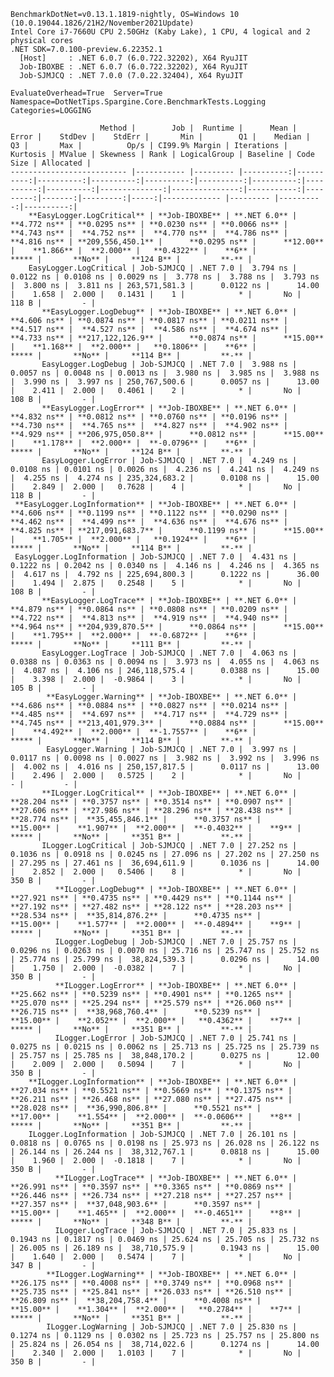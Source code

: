 
    BenchmarkDotNet=v0.13.1.1819-nightly, OS=Windows 10 (10.0.19044.1826/21H2/November2021Update)
    Intel Core i7-7660U CPU 2.50GHz (Kaby Lake), 1 CPU, 4 logical and 2 physical cores
    .NET SDK=7.0.100-preview.6.22352.1
      [Host]     : .NET 6.0.7 (6.0.722.32202), X64 RyuJIT
      Job-IBOXBE : .NET 6.0.7 (6.0.722.32202), X64 RyuJIT
      Job-SJMJCQ : .NET 7.0.0 (7.0.22.32404), X64 RyuJIT

    EvaluateOverhead=True  Server=True  Namespace=DotNetTips.Spargine.Core.BenchmarkTests.Logging  
    Categories=LOGGING  

                        Method |        Job |  Runtime |      Mean |     Error |    StdDev |    StdErr |       Min |        Q1 |    Median |        Q3 |       Max |          Op/s | CI99.9% Margin | Iterations | Kurtosis | MValue | Skewness | Rank | LogicalGroup | Baseline | Code Size | Allocated |
    -------------------------- |----------- |--------- |----------:|----------:|----------:|----------:|----------:|----------:|----------:|----------:|----------:|--------------:|---------------:|-----------:|---------:|-------:|---------:|-----:|------------- |--------- |----------:|----------:|
        **EasyLogger.LogCritical** | **Job-IBOXBE** | **.NET 6.0** |  **4.772 ns** | **0.0295 ns** | **0.0230 ns** | **0.0066 ns** |  **4.743 ns** |  **4.752 ns** |  **4.770 ns** |  **4.786 ns** |  **4.816 ns** | **209,556,450.1** |      **0.0295 ns** |      **12.00** |    **1.866** |  **2.000** |   **0.4322** |    **6** |            ***** |       **No** |     **124 B** |         **-** |
        EasyLogger.LogCritical | Job-SJMJCQ | .NET 7.0 |  3.794 ns | 0.0122 ns | 0.0108 ns | 0.0029 ns |  3.778 ns |  3.788 ns |  3.793 ns |  3.800 ns |  3.811 ns | 263,571,581.3 |      0.0122 ns |      14.00 |    1.658 |  2.000 |   0.1431 |    1 |            * |       No |     118 B |         - |
           **EasyLogger.LogDebug** | **Job-IBOXBE** | **.NET 6.0** |  **4.606 ns** | **0.0874 ns** | **0.0817 ns** | **0.0211 ns** |  **4.517 ns** |  **4.527 ns** |  **4.586 ns** |  **4.674 ns** |  **4.733 ns** | **217,122,126.9** |      **0.0874 ns** |      **15.00** |    **1.168** |  **2.000** |   **0.1806** |    **6** |            ***** |       **No** |     **114 B** |         **-** |
           EasyLogger.LogDebug | Job-SJMJCQ | .NET 7.0 |  3.988 ns | 0.0057 ns | 0.0048 ns | 0.0013 ns |  3.980 ns |  3.985 ns |  3.988 ns |  3.990 ns |  3.997 ns | 250,767,500.6 |      0.0057 ns |      13.00 |    2.411 |  2.000 |   0.4061 |    2 |            * |       No |     108 B |         - |
           **EasyLogger.LogError** | **Job-IBOXBE** | **.NET 6.0** |  **4.832 ns** | **0.0812 ns** | **0.0760 ns** | **0.0196 ns** |  **4.730 ns** |  **4.765 ns** |  **4.827 ns** |  **4.902 ns** |  **4.929 ns** | **206,975,050.8** |      **0.0812 ns** |      **15.00** |    **1.178** |  **2.000** |  **-0.0796** |    **6** |            ***** |       **No** |     **124 B** |         **-** |
           EasyLogger.LogError | Job-SJMJCQ | .NET 7.0 |  4.249 ns | 0.0108 ns | 0.0101 ns | 0.0026 ns |  4.236 ns |  4.241 ns |  4.249 ns |  4.255 ns |  4.274 ns | 235,324,683.2 |      0.0108 ns |      15.00 |    2.849 |  2.000 |   0.7628 |    4 |            * |       No |     118 B |         - |
     **EasyLogger.LogInformation** | **Job-IBOXBE** | **.NET 6.0** |  **4.606 ns** | **0.1199 ns** | **0.1122 ns** | **0.0290 ns** |  **4.462 ns** |  **4.499 ns** |  **4.636 ns** |  **4.676 ns** |  **4.825 ns** | **217,091,683.7** |      **0.1199 ns** |      **15.00** |    **1.705** |  **2.000** |   **0.1924** |    **6** |            ***** |       **No** |     **114 B** |         **-** |
     EasyLogger.LogInformation | Job-SJMJCQ | .NET 7.0 |  4.431 ns | 0.1222 ns | 0.2042 ns | 0.0340 ns |  4.146 ns |  4.246 ns |  4.365 ns |  4.617 ns |  4.792 ns | 225,694,800.3 |      0.1222 ns |      36.00 |    1.494 |  2.875 |   0.2548 |    5 |            * |       No |     108 B |         - |
           **EasyLogger.LogTrace** | **Job-IBOXBE** | **.NET 6.0** |  **4.879 ns** | **0.0864 ns** | **0.0808 ns** | **0.0209 ns** |  **4.722 ns** |  **4.813 ns** |  **4.919 ns** |  **4.940 ns** |  **4.964 ns** | **204,939,870.5** |      **0.0864 ns** |      **15.00** |    **1.795** |  **2.000** |  **-0.6872** |    **6** |            ***** |       **No** |     **111 B** |         **-** |
           EasyLogger.LogTrace | Job-SJMJCQ | .NET 7.0 |  4.063 ns | 0.0388 ns | 0.0363 ns | 0.0094 ns |  3.973 ns |  4.055 ns |  4.063 ns |  4.087 ns |  4.106 ns | 246,118,575.4 |      0.0388 ns |      15.00 |    3.398 |  2.000 |  -0.9864 |    3 |            * |       No |     105 B |         - |
            **EasyLogger.Warning** | **Job-IBOXBE** | **.NET 6.0** |  **4.686 ns** | **0.0884 ns** | **0.0827 ns** | **0.0214 ns** |  **4.485 ns** |  **4.697 ns** |  **4.717 ns** |  **4.729 ns** |  **4.745 ns** | **213,401,979.3** |      **0.0884 ns** |      **15.00** |    **4.492** |  **2.000** |  **-1.7557** |    **6** |            ***** |       **No** |     **114 B** |         **-** |
            EasyLogger.Warning | Job-SJMJCQ | .NET 7.0 |  3.997 ns | 0.0117 ns | 0.0098 ns | 0.0027 ns |  3.982 ns |  3.992 ns |  3.996 ns |  4.002 ns |  4.016 ns | 250,157,817.5 |      0.0117 ns |      13.00 |    2.496 |  2.000 |   0.5725 |    2 |            * |       No |         - |         - |
           **ILogger.LogCritical** | **Job-IBOXBE** | **.NET 6.0** | **28.204 ns** | **0.3757 ns** | **0.3514 ns** | **0.0907 ns** | **27.606 ns** | **27.986 ns** | **28.296 ns** | **28.438 ns** | **28.774 ns** |  **35,455,846.1** |      **0.3757 ns** |      **15.00** |    **1.907** |  **2.000** |  **-0.4032** |    **9** |            ***** |       **No** |     **351 B** |         **-** |
           ILogger.LogCritical | Job-SJMJCQ | .NET 7.0 | 27.252 ns | 0.1036 ns | 0.0918 ns | 0.0245 ns | 27.096 ns | 27.202 ns | 27.250 ns | 27.295 ns | 27.461 ns |  36,694,611.9 |      0.1036 ns |      14.00 |    2.852 |  2.000 |   0.5406 |    8 |            * |       No |     350 B |         - |
              **ILogger.LogDebug** | **Job-IBOXBE** | **.NET 6.0** | **27.921 ns** | **0.4735 ns** | **0.4429 ns** | **0.1144 ns** | **27.192 ns** | **27.482 ns** | **28.122 ns** | **28.203 ns** | **28.534 ns** |  **35,814,876.2** |      **0.4735 ns** |      **15.00** |    **1.577** |  **2.000** |  **-0.4894** |    **9** |            ***** |       **No** |     **351 B** |         **-** |
              ILogger.LogDebug | Job-SJMJCQ | .NET 7.0 | 25.757 ns | 0.0296 ns | 0.0263 ns | 0.0070 ns | 25.716 ns | 25.747 ns | 25.752 ns | 25.774 ns | 25.799 ns |  38,824,539.3 |      0.0296 ns |      14.00 |    1.750 |  2.000 |  -0.0382 |    7 |            * |       No |     350 B |         - |
              **ILogger.LogError** | **Job-IBOXBE** | **.NET 6.0** | **25.662 ns** | **0.5239 ns** | **0.4901 ns** | **0.1265 ns** | **25.070 ns** | **25.294 ns** | **25.579 ns** | **26.060 ns** | **26.715 ns** |  **38,968,760.4** |      **0.5239 ns** |      **15.00** |    **2.052** |  **2.000** |   **0.4362** |    **7** |            ***** |       **No** |     **351 B** |         **-** |
              ILogger.LogError | Job-SJMJCQ | .NET 7.0 | 25.741 ns | 0.0275 ns | 0.0215 ns | 0.0062 ns | 25.713 ns | 25.725 ns | 25.739 ns | 25.757 ns | 25.785 ns |  38,848,170.2 |      0.0275 ns |      12.00 |    2.009 |  2.000 |   0.5094 |    7 |            * |       No |     350 B |         - |
        **ILogger.LogInformation** | **Job-IBOXBE** | **.NET 6.0** | **27.034 ns** | **0.5521 ns** | **0.5669 ns** | **0.1375 ns** | **26.211 ns** | **26.468 ns** | **27.080 ns** | **27.475 ns** | **28.028 ns** |  **36,990,806.8** |      **0.5521 ns** |      **17.00** |    **1.554** |  **2.000** |  **-0.0606** |    **8** |            ***** |       **No** |     **351 B** |         **-** |
        ILogger.LogInformation | Job-SJMJCQ | .NET 7.0 | 26.101 ns | 0.0818 ns | 0.0765 ns | 0.0198 ns | 25.973 ns | 26.028 ns | 26.122 ns | 26.144 ns | 26.244 ns |  38,312,767.1 |      0.0818 ns |      15.00 |    1.960 |  2.000 |  -0.1818 |    7 |            * |       No |     350 B |         - |
              **ILogger.LogTrace** | **Job-IBOXBE** | **.NET 6.0** | **26.991 ns** | **0.3597 ns** | **0.3365 ns** | **0.0869 ns** | **26.446 ns** | **26.734 ns** | **27.218 ns** | **27.257 ns** | **27.357 ns** |  **37,048,903.6** |      **0.3597 ns** |      **15.00** |    **1.465** |  **2.000** |  **-0.4651** |    **8** |            ***** |       **No** |     **348 B** |         **-** |
              ILogger.LogTrace | Job-SJMJCQ | .NET 7.0 | 25.833 ns | 0.1943 ns | 0.1817 ns | 0.0469 ns | 25.624 ns | 25.705 ns | 25.732 ns | 26.005 ns | 26.189 ns |  38,710,575.9 |      0.1943 ns |      15.00 |    1.640 |  2.000 |   0.5474 |    7 |            * |       No |     347 B |         - |
            **ILogger.LogWarning** | **Job-IBOXBE** | **.NET 6.0** | **26.175 ns** | **0.4008 ns** | **0.3749 ns** | **0.0968 ns** | **25.735 ns** | **25.841 ns** | **26.033 ns** | **26.510 ns** | **26.809 ns** |  **38,204,758.4** |      **0.4008 ns** |      **15.00** |    **1.304** |  **2.000** |   **0.2784** |    **7** |            ***** |       **No** |     **351 B** |         **-** |
            ILogger.LogWarning | Job-SJMJCQ | .NET 7.0 | 25.830 ns | 0.1274 ns | 0.1129 ns | 0.0302 ns | 25.723 ns | 25.757 ns | 25.800 ns | 25.824 ns | 26.054 ns |  38,714,022.6 |      0.1274 ns |      14.00 |    2.340 |  2.000 |   1.0103 |    7 |            * |       No |     350 B |         - |
